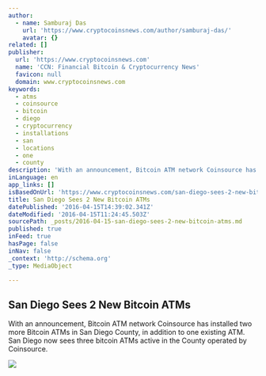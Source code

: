 ```yaml
---
author:
  - name: Samburaj Das
    url: 'https://www.cryptocoinsnews.com/author/samburaj-das/'
    avatar: {}
related: []
publisher:
  url: 'https://www.cryptocoinsnews.com'
  name: 'CCN: Financial Bitcoin & Cryptocurrency News'
  favicon: null
  domain: www.cryptocoinsnews.com
keywords:
  - atms
  - coinsource
  - bitcoin
  - diego
  - cryptocurrency
  - installations
  - san
  - locations
  - one
  - county
description: 'With an announcement, Bitcoin ATM network Coinsource has installed two more Bitcoin ATMs in San Diego County, in addition to one existing ATM. San Diego now sees three bitcoin ATMs active in the County operated by Coinsource.'
inLanguage: en
app_links: []
isBasedOnUrl: 'https://www.cryptocoinsnews.com/san-diego-sees-2-new-bitcoin-atms/'
title: San Diego Sees 2 New Bitcoin ATMs
datePublished: '2016-04-15T14:39:02.341Z'
dateModified: '2016-04-15T11:24:45.503Z'
sourcePath: _posts/2016-04-15-san-diego-sees-2-new-bitcoin-atms.md
published: true
inFeed: true
hasPage: false
inNav: false
_context: 'http://schema.org'
_type: MediaObject

---
```

<article style=""><h1>San Diego Sees 2 New Bitcoin ATMs</h1><p>With an announcement, Bitcoin ATM network Coinsource has installed two more Bitcoin ATMs in San Diego County, in addition to one existing ATM. San Diego now sees three bitcoin ATMs active in the County operated by Coinsource.</p><img src="https://www.cryptocoinsnews.com/wp-content/uploads/2016/04/San-Diego-palm.jpg" /></article>
